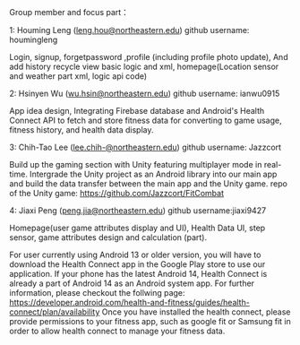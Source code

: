 Group member and focus part：

1: Houming Leng (leng.hou@northeastern.edu) github username: houmingleng

  Login, signup, forgetpassword ,profile (including profile photo update), And add history recycle view basic logic and xml, homepage(Location sensor and weather part xml, logic api code)

2: Hsinyen Wu (wu.hsin@northeastern.edu) github username: ianwu0915

  App idea design, Integrating Firebase database and Android's Health Connect API to fetch and store fitness data for converting to game usage, fitness history, and health data display. 

3: Chih-Tao Lee (lee.chih-@northeastern.edu) github username: Jazzcort

  Build up the gaming section with Unity featuring multiplayer mode in real-time. Intergrade the Unity project as an Android library into our main app and build the data transfer between the main app and the Unity game.
  repo of the Unity game: https://github.com/Jazzcort/FitCombat

4: Jiaxi Peng (peng.jia@northeastern.edu) github username:jiaxi9427

  Homepage(user game attributes display and UI), Health Data UI, step sensor, game attributes design and calculation (part).

For user currently using Android 13 or older version, you will have to download the Health Connect app in the Google Play store to use our application. If your phone has the latest Android 14, Health Connect is already a part of Android 14 as an Android system app. For further information, please checkout the follwing page:
https://developer.android.com/health-and-fitness/guides/health-connect/plan/availability
Once you have installed the health connect, please provide permissions to your fitness app, such as google fit or Samsung fit in order to allow health connect to manage your fitness data. 
